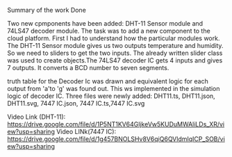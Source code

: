 Summary of the work Done

Two new cpmponents have been added: DHT-11 Sensor module and 74LS47 decoder module. The task was to add a new component to the cloud platform.
First I had to understand how the particular modules work. The DHT-11 Sensor module gives us two outputs temperature and humidity. So we need to sliders to get the two inputs. The already written slider class was used to create objects.The 74LS47 decoder IC gets 4 inputs and gives 7 outputs. It converts a BCD number to seven segments.

truth table for the Decoder Ic was drawn and equivalent logic for each output from 'a'to 'g' was found out. This ws implemented in the simulation logic of decoder IC.
Three files were newly added: DHT11.ts, DHT11.json, DHT11.svg, 7447 IC.json, 7447 IC.ts,7447 IC.svg

Video Link (DHT-11):  https://drive.google.com/file/d/1P5NT1KV64GljkeVw5KUDuMWAliLDs_XR/view?usp=sharing
Video LINk(7447 IC): https://drive.google.com/file/d/1g457BNOLSHv8V6qiQ6QVldmIqICP_SOB/view?usp=sharing 